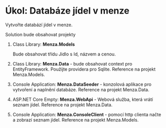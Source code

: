 # Úkol: Databáze jídel v menze

Vytvořte databází jídel v menze.

Solution bude obsahovat projekty

1. Class Library: **Menza.Models**

   Bude obsahovat třídu Jidlo s Id, názvem a cenou.
   
3. Class Library: **Menza.Data** - bude obsahovat context pro EntityFramework. Použijte providera pro Sqlite. Reference na projekt Menza.Models.
4. Console Application: **Menza.DataSeeder** - konzolová aplikace pro vytvoření a naplnění databáze. Reference na projekt Menza.Data.
5. ASP.NET Core Empty: **Menza.WebApi** - Webová služba, která vrátí seznam jídel. Reference na projekt Menza.Data.
6. Console Application: **Menza.ConsoleClient** - pomocí http clienta načte a zobrazí seznam jídel. Reference na projekt Menza.Models.
